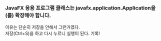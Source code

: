 ### JavaFX 응용 프로그램 클래스는 javafx.application.Application을(를) 확장해야 합니다.

이유는 단순히 저장을 안해서 그런거였다.
<br>
저장(Ctrl+S)을 하고 다시 누르니 실행이 된다. 기록!
